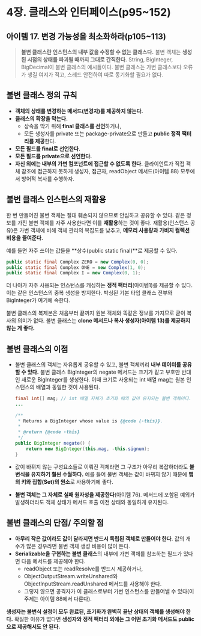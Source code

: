 # 4장. 클래스와 인터페이스(p95~152)

## 아이템 17. 변경 가능성을 최소화하라(p105~113)

> **불변 클래스란 인스턴스의 내부 값을 수정할 수 없는 클래스다.** 불변 객체는 **생성된 시점의 상태를 파괴될 때까지 그대로 간직한다.** String, BigInteger, BigDecimal이 불변 클래스의 예시들이다. 불변 클래스는 가변 클래스보다 오류가 생길 여지가 적고, 스레드 안전하여 따로 동기화할 필요가 없다.

## 불변 클래스 정의 규칙

- **객체의 상태를 변경하는 메서드(변경자)를 제공하지 않는다.**
- **클래스의 확장을 막는다.** 
  - 상속을 막기 위해 **final 클래스를 선언**하거나,
  - 모든 생성자를 private 또는 package-private으로 만들고 **public 정적 팩터리를 제공**한다.
- **모든 필드를 final로 선언한다.** 
- **모든 필드를 private으로 선언한다.**
- **자신 외에는 내부의 가변 컴포넌트에 접근할 수 없도록 한다.** 클라이언트가 직접 객체 참조에 접근하지 못하게 생성자, 접근자, readObject 메서드(아이템 88) 모두에서 방어적 복사를 수행하자.

## 불변 클래스 인스턴스의 재활용

한 번 만들어진 불변 객체는 절대 훼손되지 않으므로 안심하고 공유할 수 있다. 같은 정보를 가진 불변 객체를 자주 사용한다면 이를 **재활용**하는 것이 좋다. 재활용(인스턴스 공유)은 가변 객체에 비해 객체 관리의 복잡도를 낮추고, **메모리 사용량과 가비지 컬렉션 비용을 줄여준다.** 

예를 들면 자주 쓰이는 값들을 **상수(public static final)**로 제공할 수 있다.

```java
public static final Complex ZERO = new Complex(0, 0);
public static final Complex ONE = new Complex(1, 0);
public static final Complex I = new Complex(0, 1);
```

더 나아가 자주 사용되는 인스턴스를 캐싱하는 **정적 팩터리**(아이템1)를 제공할 수 있다. 이는 같은 인스턴스의 중복 생성을 방지한다. 박싱된 기본 타입 클래스 전부와 BigInteger가 여기에 속한다.  

불변 클래스의 복제본은 처음부터 끝까지 원본 객체와 똑같은 정보를 가지므로 굳이 복사의 의미가 없다. 불변 클래스는 **clone 메서드나 복사 생성자(아이템 13)를 제공하지 않는 게 좋다.** 

## 불변 클래스의 이점

- 불변 클래스의 객체는 자유롭게 공유할 수 있고, 불변 객체끼리 **내부 데이터를 공유할 수 있다.** 불변 클래스 BigInteger의 negate 메서드는 크기가 같고 부호만 반대인 새로운 BigInteger를 생성한다. 이때 크기로 사용되는 int 배열 mag는 원본 인스턴스의 배열과 동일한 것이 사용된다.

  ```java
  final int[] mag; // int 배열 자체가 초기화 때의 값이 유지되는 불변 객체이다.
  ...
      
  /**
   * Returns a BigInteger whose value is {@code (-this)}.
   *
   * @return {@code -this}
   */
  public BigInteger negate() {
      return new BigInteger(this.mag, -this.signum);
  }
  ```

- 값이 바뀌지 않는 구성요소들로 이뤄진 객체라면 그 구조가 아무리 복잡하더라도 **불변식을 유지하기 훨씬 수월하다.** 예를 들어 불변 객체는 값이 바뀌지 않기 때문에 **맵의 키와 집합(Set)의 원소**로 사용하기에 좋다.

- **불변 객체는 그 자체로 실패 원자성을 제공한다**(아이템 76). 메서드에 포함된 예외가 발생하더라도 객체 상태가 메서드 호출 이전 상태와 동일하게 유지된다.

## 불변 클래스의 단점/ 주의할 점

- **아무리 작은 값이라도 값이 달라지면 반드시 독립된 객체로 만들어야 한다.** 값의 개수가 많은 경우라면 불변 객체 생성 비용이 많이 든다.
- **Serializable을 구현하는 불변 클래스**의 내부에 가변 객체를 참조하는 필드가 있다면 다음 메서드를 제공해야 한다.
  - readObject 또는 readResolve를 반드시 제공하거나,
  - ObjectOutputStream.writeUnshared와 ObjectInputStream.readUnshared 메서드를 사용해야 한다.
  - 그렇지 않으면 공격자가 이 클래스로부터 가변 인스턴스를 만들어낼 수 있다(이 주제는 아이템 88에서 다룬다).

**생성자는 불변식 설정이 모두 완료된, 초기화가 완벽히 끝난 상태의 객체를 생성해야 한다.** 확실한 이유가 없다면 **생성자와 정적 팩터리 외에는 그 어떤 초기화 메서드도 public으로 제공해서도 안 된다.**

